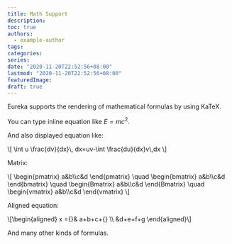 ```yaml
---
title: Math Support
description:
toc: true
authors:
  - example-author
tags:
categories:
series:
date: "2020-11-20T22:52:56+08:00"
lastmod: "2020-11-20T22:52:56+08:00"
featuredImage:
draft: true
---
```


Eureka supports the rendering of mathematical formulas by using KaTeX.

<!--more-->

You can type inline equation like $E=mc^2$.

And also displayed equation like:

<div>
\[ \int u \frac{dv}{dx}\, dx=uv-\int \frac{du}{dx}v\,dx \]
</div>

Matrix:

<div>
\[ \begin{pmatrix} a&b\\c&d \end{pmatrix} \quad
\begin{bmatrix} a&b\\c&d \end{bmatrix} \quad
\begin{Bmatrix} a&b\\c&d \end{Bmatrix} \quad
\begin{vmatrix} a&b\\c&d \end{vmatrix} \]
</div>

Aligned equation:

<div>
\[\begin{aligned}
x ={}& a+b+c+{} \\
&d+e+f+g
\end{aligned}\]
</div>

And many other kinds of formulas.

